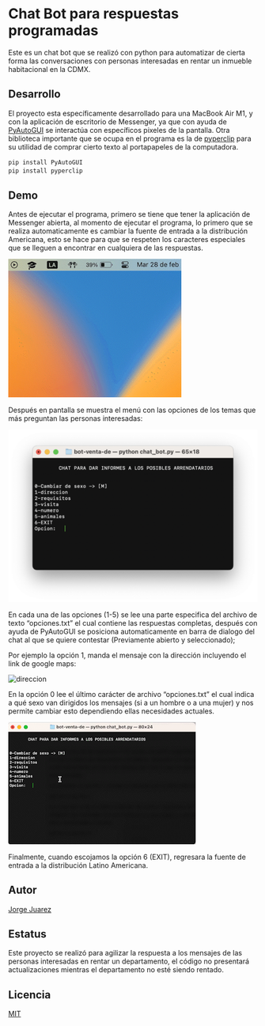 # **Chat Bot para respuestas programadas**

Este es un chat bot que se realizó con python para automatizar de cierta forma las conversaciones con personas interesadas en rentar un inmueble habitacional en la CDMX.

## Desarrollo

El proyecto esta específicamente desarrollado para una MacBook Air M1, y con la aplicación de escritorio de Messenger,  ya que con ayuda de [PyAutoGUI](https://pypi.org/project/PyAutoGUI/) se interactúa con específicos pixeles de la pantalla. Otra biblioteca importante que se ocupa en el programa es la de [pyperclip](https://pypi.org/project/pyperclip/) para su utilidad de comprar cierto texto al portapapeles de la computadora. 

```bash
pip install PyAutoGUI
pip install pyperclip
```

## Demo

Antes de ejecutar el programa, primero se tiene que tener la aplicación de Messenger abierta, al momento de ejecutar el programa, lo primero que se realiza automaticamente es cambiar la fuente de entrada a la distribución Americana, esto se hace para que se respeten los caracteres especiales que se lleguen a encontrar en cualquiera de las respuestas.

![first.gif](/README_media/first.gif)

Después en pantalla se muestra el menú  con  las opciones de los temas que más preguntan las personas interesadas:

![menu](/README_media/menu.png)

En cada una de las opciones (1-5) se lee una parte especifica del archivo de texto “opciones.txt” el cual contiene las respuestas completas, después con ayuda de PyAutoGUI se posiciona automaticamente en barra de dialogo del chat al que se quiere contestar (Previamente abierto y seleccionado); 

Por ejemplo la opción 1, manda el mensaje con la dirección incluyendo el link de google maps:

![direccion](/README_media/direccion.gif)

En la opción 0 lee el último carácter de archivo “opciones.txt” el cual indica a qué sexo van dirigidos los mensajes (si a un hombre o a una mujer) y nos permite cambiar esto dependiendo ellas necesidades actuales. 

![opcion_0.gif](/README_media/opcion_0.gif)

Finalmente, cuando escojamos la opción 6 (EXIT), regresara la fuente de entrada a la distribución Latino Americana.

## Autor

[Jorge Juarez](https://github.com/jorge-jrzz)

## **Estatus**

Este proyecto se realizó para agilizar la respuesta a los mensajes de las personas interesadas en rentar un departamento, el código no presentará actualizaciones mientras el departamento no esté siendo rentado. 

## **Licencia**

[MIT](https://choosealicense.com/licenses/mit/)